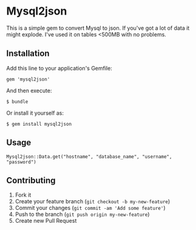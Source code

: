 # Mysql2json
This is a simple gem to convert Mysql to json.  If you've got a lot of data it might explode.  I've used it on tables <500MB with no problems.

## Installation

Add this line to your application's Gemfile:

    gem 'mysql2json'

And then execute:

    $ bundle

Or install it yourself as:

    $ gem install mysql2json

## Usage

```Mysql2json::Data.get("hostname", "database_name", "username", "password")```

## Contributing

1. Fork it
2. Create your feature branch (`git checkout -b my-new-feature`)
3. Commit your changes (`git commit -am 'Add some feature'`)
4. Push to the branch (`git push origin my-new-feature`)
5. Create new Pull Request
